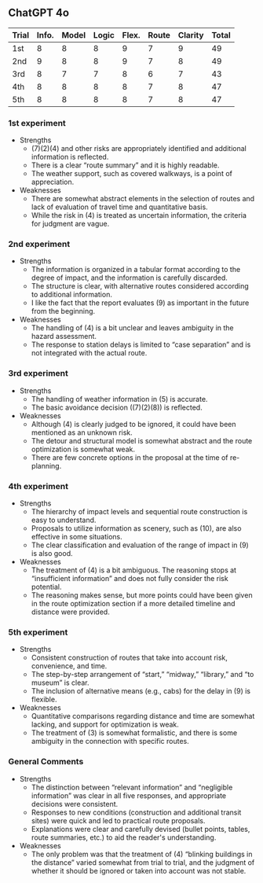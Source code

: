 ## ChatGPT 4o

| Trial | Info. | Model | Logic | Flex. | Route | Clarity | Total |
| --- | --- | --- | --- | --- | --- | --- | --- |
| 1st | 8 | 8 | 8 | 9 | 7 | 9 | 49 |
| 2nd | 9 | 8 | 8 | 9 | 7 | 8 | 49 |
| 3rd | 8 | 7 | 7 | 8 | 6 | 7 | 43 |
| 4th | 8 | 8 | 8 | 8 | 7 | 8 | 47 |
| 5th | 8 | 8 | 8 | 8 | 7 | 8 | 47 |

### 1st experiment

- Strengths
    - (7)(2)(4) and other risks are appropriately identified and additional information is reflected.
    - There is a clear “route summary” and it is highly readable.
    - The weather support, such as covered walkways, is a point of appreciation.
- Weaknesses
    - There are somewhat abstract elements in the selection of routes and lack of evaluation of travel time and quantitative basis.
    - While the risk in (4) is treated as uncertain information, the criteria for judgment are vague.

### 2nd experiment

- Strengths
    - The information is organized in a tabular format according to the degree of impact, and the information is carefully discarded.
    - The structure is clear, with alternative routes considered according to additional information.
    - I like the fact that the report evaluates (9) as important in the future from the beginning.
- Weaknesses
    - The handling of (4) is a bit unclear and leaves ambiguity in the hazard assessment.
    - The response to station delays is limited to “case separation” and is not integrated with the actual route.

### 3rd experiment

- Strengths
    - The handling of weather information in (5) is accurate.
    - The basic avoidance decision ((7)(2)(8)) is reflected.
- Weaknesses
    - Although (4) is clearly judged to be ignored, it could have been mentioned as an unknown risk.
    - The detour and structural model is somewhat abstract and the route optimization is somewhat weak.
    - There are few concrete options in the proposal at the time of re-planning.

### 4th experiment

- Strengths
    - The hierarchy of impact levels and sequential route construction is easy to understand.
    - Proposals to utilize information as scenery, such as (10), are also effective in some situations.
    - The clear classification and evaluation of the range of impact in (9) is also good.
- Weaknesses
    - The treatment of (4) is a bit ambiguous. The reasoning stops at “insufficient information” and does not fully consider the risk potential.
    - The reasoning makes sense, but more points could have been given in the route optimization section if a more detailed timeline and distance were provided.

### 5th experiment

- Strengths
    - Consistent construction of routes that take into account risk, convenience, and time.
    - The step-by-step arrangement of “start,” “midway,” “library,” and “to museum” is clear.
    - The inclusion of alternative means (e.g., cabs) for the delay in (9) is flexible.
- Weaknesses
    - Quantitative comparisons regarding distance and time are somewhat lacking, and support for optimization is weak.
    - The treatment of (3) is somewhat formalistic, and there is some ambiguity in the connection with specific routes.

### General Comments

- Strengths
    - The distinction between “relevant information” and “negligible information” was clear in all five responses, and appropriate decisions were consistent.
    - Responses to new conditions (construction and additional transit sites) were quick and led to practical route proposals.
    - Explanations were clear and carefully devised (bullet points, tables, route summaries, etc.) to aid the reader's understanding.
- Weaknesses
    - The only problem was that the treatment of (4) “blinking buildings in the distance” varied somewhat from trial to trial, and the judgment of whether it should be ignored or taken into account was not stable.